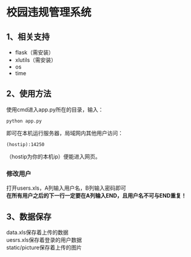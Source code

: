 # 校园违规管理系统

## 1、相关支持

- flask（需安装）
- xlutils（需安装）
- os
- time

## 2、使用方法

使用cmd进入app.py所在的目录，输入：

	python app.py

即可在本机运行服务器，局域网内其他用户访问：

	(hostip):14250

（hostip为你的本机ip）便能进入网页。<br>

### 修改用户

打开users.xls，A列输入用户名，B列输入密码即可<br>
**在所有用户之后的下一行一定要在A列输入END，且用户名不可与END重复！**

## 3、数据保存

data.xls保存着上传的数据<br>
uesrs.xls保存着登录的用户数据<br>
static/picture保存着上传的图片